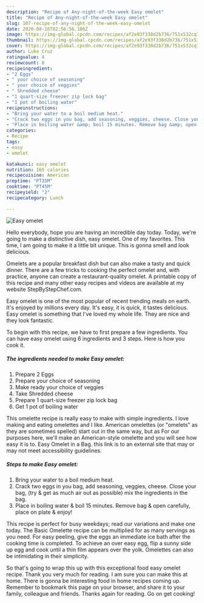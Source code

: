 ```yaml
---
description: "Recipe of Any-night-of-the-week Easy omelet"
title: "Recipe of Any-night-of-the-week Easy omelet"
slug: 107-recipe-of-any-night-of-the-week-easy-omelet
date: 2020-08-16T02:56:56.106Z
image: https://img-global.cpcdn.com/recipes/af2e93f338d2b736/751x532cq70/easy-omelet-recipe-main-photo.jpg
thumbnail: https://img-global.cpcdn.com/recipes/af2e93f338d2b736/751x532cq70/easy-omelet-recipe-main-photo.jpg
cover: https://img-global.cpcdn.com/recipes/af2e93f338d2b736/751x532cq70/easy-omelet-recipe-main-photo.jpg
author: Luke Cruz
ratingvalue: 4
reviewcount: 8
recipeingredient:
- "2 Eggs"
- " your choice of seasoning"
- " your choice of veggies"
- " Shredded cheese"
- "1 quart-size freezer zip lock bag"
- "1 pot of boiling water"
recipeinstructions:
- "Bring your water to a boil medium heat."
- "Crack two eggs in you bag, add seasoning, veggies, cheese. Close your bag, (try &amp; get as much air out as possible) mix the ingredients in the bag."
- "Place in boiling water &amp; boil 15 minutes. Remove bag &amp; open carefully, place on plate &amp; enjoy!"
categories:
- Recipe
tags:
- easy
- omelet

katakunci: easy omelet 
nutrition: 165 calories
recipecuisine: American
preptime: "PT35M"
cooktime: "PT45M"
recipeyield: "2"
recipecategory: Lunch

---
```



![Easy omelet](https://img-global.cpcdn.com/recipes/af2e93f338d2b736/751x532cq70/easy-omelet-recipe-main-photo.jpg)

Hello everybody, hope you are having an incredible day today. Today, we're going to make a distinctive dish, easy omelet. One of my favorites. This time, I am going to make it a little bit unique. This is gonna smell and look delicious.

Omelets are a popular breakfast dish but can also make a tasty and quick dinner. There are a few tricks to cooking the perfect omelet and, with practice, anyone can create a restaurant-quality omelet. A printable copy of this recipe and many other easy recipes and videos are available at my website StepByStepChef.com.

Easy omelet is one of the most popular of recent trending meals on earth. It's enjoyed by millions every day. It's easy, it is quick, it tastes delicious. Easy omelet is something that I've loved my whole life. They are nice and they look fantastic.


To begin with this recipe, we have to first prepare a few ingredients. You can have easy omelet using 6 ingredients and 3 steps. Here is how you cook it.

<!--inarticleads1-->

##### The ingredients needed to make Easy omelet:

1. Prepare 2 Eggs
1. Prepare  your choice of seasoning
1. Make ready  your choice of veggies
1. Take  Shredded cheese
1. Prepare 1 quart-size freezer zip lock bag
1. Get 1 pot of boiling water


This omelette recipe is really easy to make with simple ingredients. I love making and eating omelettes and I like. American omelettes (or &#34;omelets&#34; as they are sometimes spelled) start out in the same way, but as For our purposes here, we&#39;ll make an American-style omelette and you will see how easy it is to. Easy Omelet in a Bag. this link is to an external site that may or may not meet accessibility guidelines. 

<!--inarticleads2-->

##### Steps to make Easy omelet:

1. Bring your water to a boil medium heat.
1. Crack two eggs in you bag, add seasoning, veggies, cheese. Close your bag, (try &amp; get as much air out as possible) mix the ingredients in the bag.
1. Place in boiling water &amp; boil 15 minutes. Remove bag &amp; open carefully, place on plate &amp; enjoy!


This recipe is perfect for busy weekdays; read our variations and make one today. The Basic Omelette recipe can be multiplied for as many servings as you need. For easy peeling, give the eggs an immediate ice bath after the cooking time is completed. To achieve an over easy egg, flip a sunny side up egg and cook until a thin film appears over the yolk. Omelettes can also be intimidating in their simplicity. 

So that's going to wrap this up with this exceptional food easy omelet recipe. Thank you very much for reading. I am sure you can make this at home. There is gonna be interesting food in home recipes coming up. Remember to bookmark this page on your browser, and share it to your family, colleague and friends. Thanks again for reading. Go on get cooking!
